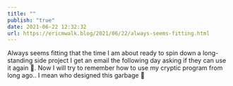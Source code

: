 ```yaml
---
title: ""
publish: "true"
date: 2021-06-22 12:32:32
url: https://ericmwalk.blog/2021/06/22/always-seems-fitting.html
---
```


Always seems fitting that the time I am about ready to spin down a long-standing side project I get an email the following day asking if they can use it again 🤦. Now I will try to remember how to use my cryptic program from long ago.. I mean who designed this garbage 🤣